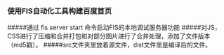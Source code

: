 ﻿### 使用FIS自动化工具构建百度首页
#####通过 fis server start 命令启动FIS的本地调试服务器功能
#####对JS，CSS进行了压缩和合并打包和对部分图片进行了合并处理，添加了文件版本（md5戳）。
#####src文件夹里放着源文件，dist文件里是编译后的文件。

